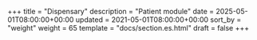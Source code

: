 +++
title = "Dispensary"
description = "Patient module"
date = 2025-05-01T08:00:00+00:00
updated = 2021-05-01T08:00:00+00:00
sort_by = "weight"
weight = 65
template = "docs/section.es.html"
draft = false
+++
